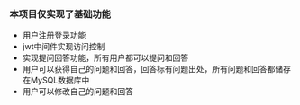 ### 本项目仅实现了基础功能 ###
* 用户注册登录功能
* jwt中间件实现访问控制
* 实现提问回答功能，所有用户都可以提问和回答
* 用户可以获得自己的问题和回答，回答标有问题出处，所有问题和回答都储存在MySQL数据库中
* 用户可以修改自己的问题和回答
